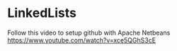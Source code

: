 # LinkedLists

Follow this video to setup github with Apache Netbeans https://www.youtube.com/watch?v=xce5QGhS3cE

